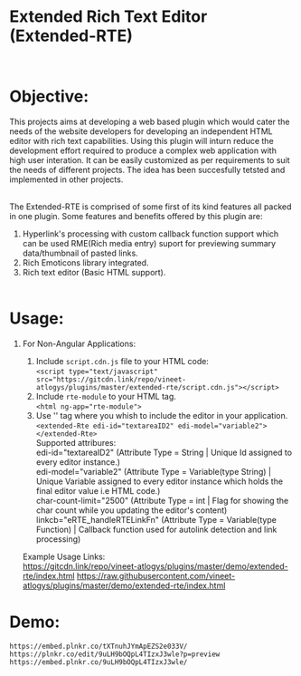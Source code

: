 # Extended Rich Text Editor (Extended-RTE)<br/><br/>

# Objective:<br/>
This projects aims at developing a web based plugin which would cater the needs of the website
developers for developing an independent HTML editor with rich text capabilities. Using this plugin
will inturn reduce the development effort required to produce a complex web application with high user
interation. It can be easily customized as per requirements to suit the needs of different projects. The
idea has been succesfully tetsted and implemented in other projects.<br/><br/>

The Extended-RTE is comprised of some first of its kind features all packed in one plugin. Some
features and benefits offered by this plugin are:<br/>
1. Hyperlink's processing with custom callback function support which can be used RME(Rich media entry) suport for previewing summary data/thumbnail of pasted links.<br/>
2. Rich Emoticons library integrated.<br/>
4. Rich text editor (Basic HTML support).<br/><br/>

# Usage:<br/>

1. For Non-Angular Applications:<br/>
    
    1. Include `script.cdn.js` file to your HTML code:<br/>
        `<script type="text/javascript" src="https://gitcdn.link/repo/vineet-atlogys/plugins/master/extended-rte/script.cdn.js"></script>`<br/>
    2. Include `rte-module` to your HTML tag.<br/>
        `<html ng-app="rte-module">`<br/>
    3. Use '<extended-Rte>' tag where you whish to include the editor in your application.<br/>
        `<extended-Rte edi-id="textareaID2" edi-model="variable2"></extended-Rte>`<br/>
        Supported attribures:<br/>
        edi-id="textareaID2" (Attribute Type = String | Unique Id assigned to every editor instance.)<br/>
        edi-model="variable2" (Attribute Type = Variable(type String) | Unique Variable assigned to every editor instance which holds the final editor value i.e HTML code.)<br/>
        char-count-limit="2500" (Attribute Type = int | Flag for showing the char count while you updating the editor's content)<br/>
        linkcb="eRTE_handleRTELinkFn" (Attribute Type = Variable(type Function) | Callback function used for autolink detection and link processing)<br/>

    Example Usage Links:<br/>
    https://gitcdn.link/repo/vineet-atlogys/plugins/master/demo/extended-rte/index.html
    https://raw.githubusercontent.com/vineet-atlogys/plugins/master/demo/extended-rte/index.html

# Demo:<br/>
    https://embed.plnkr.co/tXTnuhJYmApEZS2e033V/
    https://plnkr.co/edit/9uLH9bOQpL4TIzxJ3wle?p=preview
    https://embed.plnkr.co/9uLH9bOQpL4TIzxJ3wle/